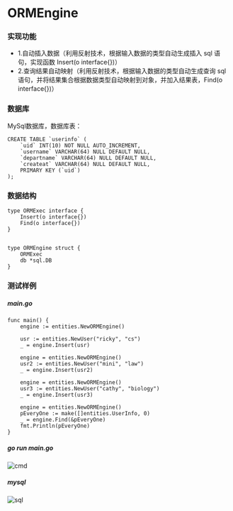 # ORMEngine
### 实现功能
- 1.自动插入数据（利用反射技术，根据输入数据的类型自动生成插入 sql 语句，实现函数 Insert(o interface{})）
- 2.查询结果自动映射（利用反射技术，根据输入数据的类型自动生成查询 sql 语句，并将结果集合根据数据类型自动映射到对象，并加入结果表，Find(o interface{})）
### 数据库
MySql数据库，数据库表：
```
CREATE TABLE `userinfo` (
    `uid` INT(10) NOT NULL AUTO_INCREMENT,
    `username` VARCHAR(64) NULL DEFAULT NULL,
    `departname` VARCHAR(64) NULL DEFAULT NULL,
    `createat` VARCHAR(64) NULL DEFAULT NULL,
    PRIMARY KEY (`uid`)
);
```
### 数据结构
```
type ORMExec interface {
	Insert(o interface{})
	Find(o interface{})
}


type ORMEngine struct {
	ORMExec
	db *sql.DB
}
```
### 测试样例
##### main.go
```
func main() {
	engine := entities.NewORMEngine()

	usr := entities.NewUser("ricky", "cs")
	_ = engine.Insert(usr)

	engine = entities.NewORMEngine()
	usr2 := entities.NewUser("mini", "law")
	_ = engine.Insert(usr2)

	engine = entities.NewORMEngine()
	usr3 := entities.NewUser("cathy", "biology")
	_ = engine.Insert(usr3)

	engine = entities.NewORMEngine()
	pEveryOne := make([]entities.UserInfo, 0)
	_ = engine.Find(&pEveryOne)
	fmt.Println(pEveryOne)
}
```
##### go run main.go
![cmd](https://i.loli.net/2017/12/31/5a48840716be4.png)
##### mysql
![sql](https://i.loli.net/2017/12/31/5a48844417e83.png)
